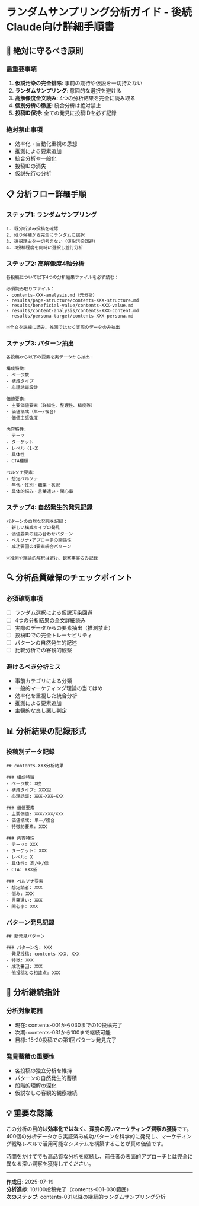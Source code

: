# ランダムサンプリング分析ガイド - 後続Claude向け詳細手順書

## 🚨 絶対に守るべき原則

### **最重要事項**
1. **仮説汚染の完全排除**: 事前の期待や仮説を一切持たない
2. **ランダムサンプリング**: 意図的な選択を避ける
3. **高解像度全文読み**: 4つの分析結果を完全に読み取る
4. **個別分析の徹底**: 統合分析は絶対禁止
5. **投稿ID保持**: 全ての発見に投稿IDを必ず記録

### **絶対禁止事項**
- 効率化・自動化重視の思想
- 推測による要素追加
- 統合分析や一般化
- 投稿IDの消失
- 仮説先行の分析

## 📋 分析フロー詳細手順

### **ステップ1: ランダムサンプリング**
```
1. 既分析済み投稿を確認
2. 残り候補から完全にランダムに選択
3. 選択理由を一切考えない（仮説汚染回避）
4. 3投稿程度を同時に選択し並行分析
```

### **ステップ2: 高解像度4軸分析**
```
各投稿について以下4つの分析結果ファイルを必ず読む：

必須読み取りファイル：
- contents-XXX-analysis.md（元分析）
- results/page-structure/contents-XXX-structure.md
- results/beneficial-value/contents-XXX-value.md  
- results/content-analysis/contents-XXX-content.md
- results/persona-target/contents-XXX-persona.md

※全文を詳細に読み、推測ではなく実際のデータのみ抽出
```

### **ステップ3: パターン抽出**
```
各投稿から以下の要素を実データから抽出：

構成特徴:
- ページ数
- 構成タイプ
- 心理誘導設計

価値要素:
- 主要価値要素（詳細性、整理性、精度等）
- 価値構成（単一/複合）
- 価値主張強度

内容特性:
- テーマ
- ターゲット
- レベル（1-3）
- 具体性
- CTA種類

ペルソナ要素:
- 想定ペルソナ
- 年代・性別・職業・状況
- 具体的悩み・言葉遣い・関心事
```

### **ステップ4: 自然発生的発見記録**
```
パターンの自然な発見を記録：
- 新しい構成タイプの発見
- 価値要素の組み合わせパターン
- ペルソナ×アプローチの関係性
- 成功要因の4要素統合パターン

※推測や理論的解釈は避け、観察事実のみ記録
```

## 🔍 分析品質確保のチェックポイント

### **必須確認事項**
- [ ] ランダム選択による仮説汚染回避
- [ ] 4つの分析結果の全文詳細読み
- [ ] 実際のデータからの要素抽出（推測禁止）
- [ ] 投稿IDでの完全トレーサビリティ
- [ ] パターンの自然発生的記述
- [ ] 比較分析での客観的観察

### **避けるべき分析ミス**
- 事前カテゴリによる分類
- 一般的マーケティング理論の当てはめ
- 効率化を重視した統合分析
- 推測による要素追加
- 主観的な良し悪し判定

## 📊 分析結果の記録形式

### **投稿別データ記録**
```
## contents-XXX分析結果

### 構成特徴
- ページ数: X枚
- 構成タイプ: XXX型
- 心理誘導: XXX→XXX→XXX

### 価値要素  
- 主要価値: XXX/XXX/XXX
- 価値構成: 単一/複合
- 特徴的要素: XXX

### 内容特性
- テーマ: XXX
- ターゲット: XXX  
- レベル: X
- 具体性: 高/中/低
- CTA: XXX系

### ペルソナ要素
- 想定読者: XXX
- 悩み: XXX
- 言葉遣い: XXX
- 関心事: XXX
```

### **パターン発見記録**
```
## 新発見パターン

### パターン名: XXX
- 発見投稿: contents-XXX, XXX
- 特徴: XXX
- 成功要因: XXX
- 他投稿との相違点: XXX
```

## 🎯 分析継続指針

### **分析対象範囲**
- 現在: contents-001から030までの10投稿完了
- 次期: contents-031から100まで継続可能
- 目標: 15-20投稿での第1回パターン発見完了

### **発見蓄積の重要性**
- 各投稿の独立分析を維持
- パターンの自然発生的蓄積
- 段階的理解の深化
- 仮説なしの客観的観察継続

## 💡 重要な認識

この分析の目的は**効率化ではなく、深度の高いマーケティング洞察の獲得**です。400個の分析データから実証済み成功パターンを科学的に発見し、マーケティング戦略レベルで活用可能なシステムを構築することが真の価値です。

時間をかけてでも高品質な分析を継続し、前任者の表面的アプローチとは完全に異なる深い洞察を獲得してください。

---

**作成日**: 2025-07-19  
**分析進捗**: 10/100投稿完了（contents-001-030範囲）  
**次のステップ**: contents-031以降の継続的ランダムサンプリング分析